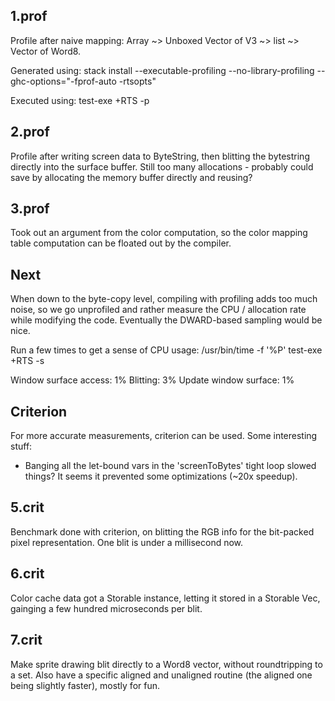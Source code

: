 
1.prof
------

Profile after naive mapping:
Array ~> Unboxed Vector of V3 ~> list ~> Vector of Word8.

Generated using:
stack install --executable-profiling --no-library-profiling --ghc-options="-fprof-auto -rtsopts"

Executed using:
test-exe +RTS -p

2.prof
------

Profile after writing screen data to ByteString, then blitting the bytestring
directly into the surface buffer. Still too many allocations - probably could
save by allocating the memory buffer directly and reusing?

3.prof
------

Took out an argument from the color computation, so the color mapping table
computation can be floated out by the compiler.

Next
----

When down to the byte-copy level, compiling with profiling adds too much noise,
so we go unprofiled and rather measure the CPU / allocation rate while modifying
the code. Eventually the DWARD-based sampling would be nice.

Run a few times to get a sense of CPU usage:
    /usr/bin/time -f '%P' test-exe +RTS -s

Window surface access: 1%
Blitting: 3%
Update window surface: 1%

Criterion
---------

For more accurate measurements, criterion can be used. Some interesting stuff:

 - Banging all the let-bound vars in the 'screenToBytes' tight loop slowed
   things? It seems it prevented some optimizations (~20x speedup).

5.crit
------

Benchmark done with criterion, on blitting the RGB info for the bit-packed pixel
representation. One blit is under a millisecond now.

6.crit
------
Color cache data got a Storable instance, letting it stored in a Storable Vec,
gainging a few hundred microseconds per blit.

7.crit
------
Make sprite drawing blit directly to a Word8 vector, without roundtripping to a
set. Also have a specific aligned and unaligned routine (the aligned one being
slightly faster), mostly for fun.

